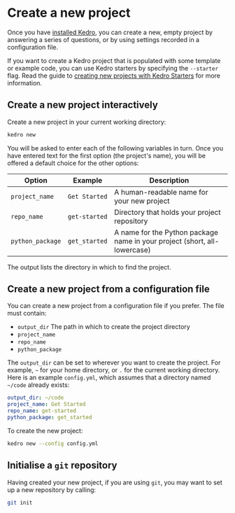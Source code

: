 # Create a new project

Once you have [installed Kedro](./install.md), you can create a new, empty project by answering a series of questions, or by using settings recorded in a configuration file.

If you want to create a Kedro project that is populated with some template or example code, you can use Kedro starters by specifying the `--starter` flag. Read the guide to [creating new projects with Kedro Starters](./starters.md) for more information.

## Create a new project interactively

Create a new project in your current working directory:

```bash
kedro new
```

You will be asked to enter each of the following variables in turn. Once you have entered text for the first option (the project's name), you will be offered a default choice for the other options:

| Option           | Example       | Description                                                               |
| ---------------- | ------------- | ------------------------------------------------------------------------- |
| `project_name`   | `Get Started` | A human-readable name for your new project                                |
| `repo_name`      | `get-started` | Directory that holds your project repository                              |
| `python_package` | `get_started` | A name for the Python package name in your project (short, all-lowercase) |


The output lists the directory in which to find the project.

## Create a new project from a configuration file

You can create a new project from a configuration file if you prefer. The file must contain:

-   `output_dir` The path in which to create the project directory
-   `project_name`
-   `repo_name`
-   `python_package`

The `output_dir` can be set to wherever you want to create the project. For example, `~` for your home directory, or `.` for the current working directory. Here is an example `config.yml`, which assumes that a directory named `~/code` already exists:

```yaml
output_dir: ~/code
project_name: Get Started
repo_name: get-started
python_package: get_started
```

To create the new project:

```bash
kedro new --config config.yml
```

## Initialise a `git` repository

Having created your new project, if you are using `git`, you may want to set up a new repository by calling:

```bash
git init
```
